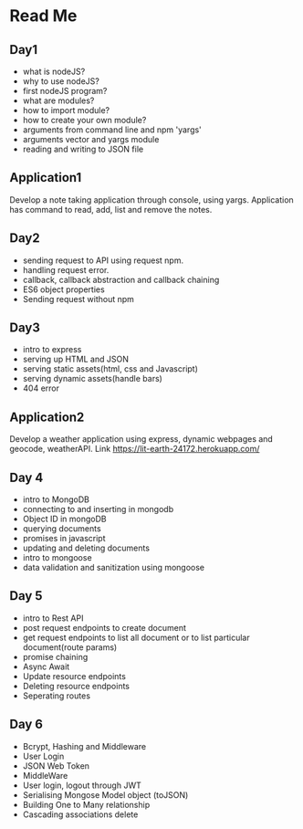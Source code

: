 
# Read Me

## Day1

* what is nodeJS?
* why to use nodeJS?
* first nodeJS program?
* what are modules?
* how to import module?
* how to create your own module?
* arguments from command line and npm 'yargs'
* arguments vector and yargs module
* reading and writing to JSON file

## Application1

  Develop a note taking application through console, using yargs. Application has command to read, add, list and remove the notes.

## Day2

* sending request to API using request npm.
* handling request error.
* callback, callback abstraction and callback chaining
* ES6 object properties
* Sending request without npm

## Day3

* intro to express
* serving up HTML and JSON
* serving static assets(html, css and Javascript)
* serving dynamic assets(handle bars)
* 404 error

## Application2

  Develop a weather application using express, dynamic webpages and geocode, weatherAPI.
  Link <https://lit-earth-24172.herokuapp.com/>

## Day 4

* intro to MongoDB
* connecting to and inserting in mongodb
* Object ID in mongoDB
* querying documents
* promises in javascript
* updating and deleting documents
* intro to mongoose
* data validation and sanitization using mongoose

## Day 5

* intro to Rest API
* post request endpoints to create document
* get request endpoints to list all document or to list particular document(route params)
* promise chaining
* Async Await
* Update resource endpoints
* Deleting resource endpoints
* Seperating routes

## Day 6

* Bcrypt, Hashing and Middleware
* User Login
* JSON Web Token
* MiddleWare
* User login, logout through JWT
* Serialising Mongose Model object (toJSON)
* Building One to Many relationship
* Cascading associations delete
